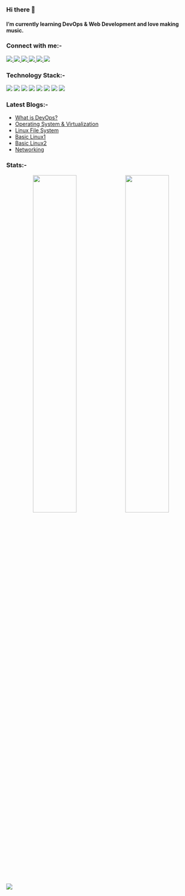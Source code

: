 ### Hi there 👋

#### I’m currently learning DevOps & Web Development and love making music.

### Connect with me:-
<a href="https://www.linkedin.com/in/dipanshu-torawane">
<img src="https://img.shields.io/badge/LinkedIn-0077B5?style=for-the-badge&logo=linkedin&logoColor=white">
</a>
<a href="torawanedipanshu@gmail.com">
<img src="https://img.shields.io/badge/Gmail-D14836?style=for-the-badge&logo=gmail&logoColor=white">
</a>
<a href="https://twitter.com/dipanshu_18">
<img src="https://img.shields.io/badge/Twitter-1DA1F2?style=for-the-badge&logo=twitter&logoColor=white">
</a>
<a href="https://dipanshutorawane.hashnode.dev/">
<img src="https://img.shields.io/badge/Hashnode-2962FF?style=for-the-badge&logo=hashnode&logoColor=white">
</a>
<a href="https://dev.to/dipanshu_18">
<img src="https://img.shields.io/badge/dev.to-0A0A0A?style=for-the-badge&logo=devdotto&logoColor=white">
</a>
<a href="https://www.instagram.com/dipanshutorawane/">
<img src="https://img.shields.io/badge/Instagram-E4405F?style=for-the-badge&logo=instagram&logoColor=white">
</a>

### Technology Stack:-
<img src="https://img.shields.io/badge/HTML5-E34F26?style=for-the-badge&logo=html5&logoColor=white"> <img src="https://img.shields.io/badge/CSS3-1572B6?style=for-the-badge&logo=css3&logoColor=white"> <img src="https://img.shields.io/badge/Git-F05032?style=for-the-badge&logo=git&logoColor=white"> <img src="https://img.shields.io/badge/GitHub-100000?style=for-the-badge&logo=github&logoColor=white"> <img src="https://img.shields.io/badge/Docker-2CA5E0?style=for-the-badge&logo=docker&logoColor=white"> <img src="https://img.shields.io/badge/Linux-FCC624?style=for-the-badge&logo=linux&logoColor=black"> <img src="https://img.shields.io/badge/Digital_Ocean-0080FF?style=for-the-badge&logo=DigitalOcean&logoColor=white"> <img src="https://img.shields.io/badge/Amazon_AWS-FF9900?style=for-the-badge&logo=amazonaws&logoColor=white">

### Latest Blogs:-
- <a href="https://dipanshutorawane.hashnode.dev/what-is-devops">What is DevOps?</a>
- <a href="https://dipanshutorawane.hashnode.dev/operating-system-and-virtualization">Operating System & Virtualization</a>
- <a href="https://dipanshutorawane.hashnode.dev/linux-file-system">Linux File System</a>
- <a href="https://dipanshutorawane.hashnode.dev/basic-linux1">Basic Linux1</a>
- <a href="https://dipanshutorawane.hashnode.dev/basic-linux2">Basic Linux2</a>
- <a href="https://dipanshutorawane.hashnode.dev/networking">Networking</a>

### Stats:-
<p align="center">
	<img width="48%" src="https://github-readme-stats.vercel.app/api?username=dipanshu18&show_icons=true&theme=highcontrast" />
  <img width="48%" src="https://github-readme-streak-stats.herokuapp.com/?user=dipanshu18&theme=highcontrast" />
</p>

![](https://activity-graph.herokuapp.com/graph?username=dipanshu18&theme=react-dark&hide_border=true)

<!--
**dipanshu18/dipanshu18** is a ✨ _special_ ✨ repository because its `README.md` (this file) appears on your GitHub profile.

Here are some ideas to get you started:

- 🔭 I’m currently working on ...
- 👯 I’m looking to collaborate on ...
- 🤔 I’m looking for help with ...
- 💬 Ask me about ...
- ⚡ Fun fact: ...
-->
